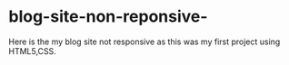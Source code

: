 # blog-site-non-reponsive-
Here is the my blog site not responsive as this was my first project using HTML5,CSS.
